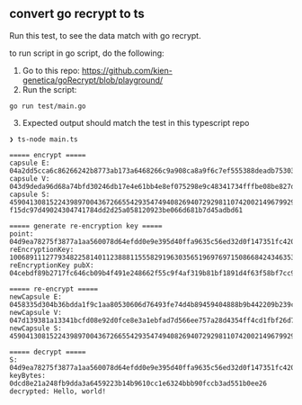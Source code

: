 ## convert go recrypt to ts

Run this test, to see the data match with go recrypt.

to run script in go script, do the following:

1. Go to this repo: https://github.com/kien-genetica/goRecrypt/blob/playground/
2. Run the script:

```
go run test/main.go
```

3. Expected output should match the test in this typescript repo

```
❯ ts-node main.ts

===== encrypt =====
capsule E: 04a2dd5cca6c86266242b8773ab173a6468266c9a908ca8a9f6c7ef555388deadb75303f3d0647def63ff6b8ed1431d5ade81bc215f8cc60b989d2d52710a4484b
capsule V: 043d9deda96d68a74bfd30246db17e4e61bb4e8ef075298e9c48341734fffbe08be827da1583357fd0bcca6ed6df685b6e7fa70042296c5e8ea2ddcfb5501a11e0
capsule S: 45904130815224398970043672665542935474940826940729298110742002149679929433933n
f15dc97d49024304741784dd2d25a058120923be066d681b7d45adbd61

===== generate re-encryption key =====
point: 04d9ea78275f3877a1aa560078d64efdd0e9e395d40ffa9635c56ed32d0f147351fc4201513bd019604fa111e1539abd837f22b485351f366eedf22d466f03a2cc
reEncryptionKey: 100689111277934822581401123888115558291963035651969769715086684243463539871968n
reEncryptionKey pubX: 04cebdf89b2717fc646cb09b4f491e248662f55c9f4af319b81bf1891d4f63f58bf7cc960a59d02cbe4fafb2747fc5ccad3b2b2724484145f6629b456f3666cdc3

===== re-encrypt =====
newCapsule E: 0458335d304b36bdda1f9c1aa80530606d76493fe74d4b89459404888b9b442209b239caa97a0724f0cab5cf99724db83a67a51d58c6d0bf2e5d03844fb24fe2b9
newCapsule V: 047d139381a13341bcfd08e92d0fce8e3a1ebfad7d566ee757a28d4354ff4cd1fbf26d7045e3e7dc91623aa69d66c3750cba3fe3601b95d0e65841111d984f5b36
newCapsule S: 45904130815224398970043672665542935474940826940729298110742002149679929433933n

===== decrypt =====
S: 04d9ea78275f3877a1aa560078d64efdd0e9e395d40ffa9635c56ed32d0f147351fc4201513bd019604fa111e1539abd837f22b485351f366eedf22d466f03a2cc
keyBytes: 0dcd8e21a248fb9dda3a6459223b14b9610cc1e6324bbb90fccb3ad551b0ee26
decrypted: Hello, world!
```
